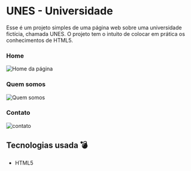 # UNES - Universidade
Esse é um projeto simples de uma página web sobre uma universidade fictícia, chamada UNES.
O projeto tem o intuito de colocar em prática os conhecimentos de HTML5.

### Home
![Home da página](https://github.com/Everton-Victor/UNES-Universidade/blob/main/img-readme/home.PNG)

### Quem somos
![Quem somos](https://github.com/Everton-Victor/UNES-Universidade/blob/main/img-readme/quem-somos.PNG)

### Contato
![contato](https://github.com/Everton-Victor/UNES-Universidade/blob/main/img-readme/contato.PNG)

## Tecnologias usada :bomb:
- HTML5



